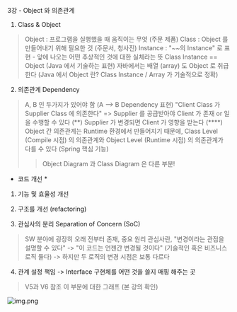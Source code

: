 3강 - Object 와 의존관계

1. Class & Object
> Object : 프로그램을 실행했을 때 움직이는 무엇 (주문 제품)
> Class : Object 를 만들어내기 위해 필요한 것 (주문서, 청사진)
> Instance : "~~의 Instance" 로 표현 - 앞에 나오는 어떤 추상적인 것에 대한 실체라는 뜻
> Class Instance == Object (Java 에서 기술하는 표현)
> 자바에서는 배열 (array) 도 Object 로 취급한다 (Java 에서 Object 란? Class Instance / Array 가 기술적으로 정확)

2. 의존관계 Dependency
> A, B 인 두가지가 있어야 함 (A --> B Dependency 표현)
> "Client Class 가 Supplier Class 에 의존한다" => Supplier 를 공급받아야 Client 가 존재 or 일을 수행할 수 있다
> (**) Supplier 가 변경되면 Client 가 영향을 받는다
> (****) Object 간 의존관계는 Runtime 환경에서 만들어지기 때문에, Class Level (Compile 시점) 의 의존관계와 Object Level (Runtime 시점) 의 의존관계가 다를 수 있다 (Spring 핵심 기능)
>> Object Diagram 과 Class Diagram 은 다른 부분!

* 코드 개선 *
1. 기능 및 효율성 개선
2. 구조를 개선 (refactoring)

3. 관심사의 분리 Separation of Concern (SoC)
> SW 분야에 굉장히 오래 전부터 존재, 중요 원리
> 관심사란, "변경이라는 관점을 설명할 수 있다" -> "이 코드는 언젠간 변경될 것이다" (기술적인 혹은 비즈니스 로직 둘다) -> 하지만 두 로직의 변경 시점은 보통 다르다

4. 관계 설정 책임 -> Interface 구현체를 어떤 것을 쓸지 매핑 해주는 곳
> V5과 V6 참조
> 이 부분에 대한 그래프 (본 강의 확인)

![img.png](/Users/peterkang/IdeaProjects/spring-six/src/main/resources/image/section3_6.png)